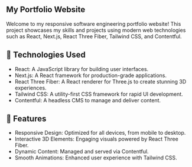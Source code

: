 ## My Portfolio Website

Welcome to my responsive software engineering portfolio website! This project showcases my skills and projects using modern web technologies such as React, Next.js, React Three Fiber, Tailwind CSS, and Contentful.

## 🚀 Technologies Used
- React: A JavaScript library for building user interfaces.
- Next.js: A React framework for production-grade applications.
- React Three Fiber: A React renderer for Three.js to create stunning 3D experiences.
- Tailwind CSS: A utility-first CSS framework for rapid UI development.
- Contentful: A headless CMS to manage and deliver content.

## 🌟 Features
- Responsive Design: Optimized for all devices, from mobile to desktop.
- Interactive 3D Elements: Engaging visuals powered by React Three Fiber.
- Dynamic Content: Managed and served via Contentful.
- Smooth Animations: Enhanced user experience with Tailwind CSS.